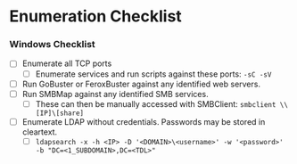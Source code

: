 # Enumeration Checklist

### Windows Checklist

* [ ] Enumerate all TCP ports
  * [ ] Enumerate services and run scripts against these ports: `-sC -sV`
* [ ] Run GoBuster or FeroxBuster against any identified web servers.&#x20;
* [ ] Run SMBMap against any identified SMB services.&#x20;
  * [ ] These can then be manually accessed with SMBClient: `smbclient \\[IP]\[share]`
* [ ] Enumerate LDAP without credentials. Passwords may be stored in cleartext.&#x20;
  * [ ] `ldapsearch -x -h <IP> -D '<DOMAIN>\<username>' -w '<password>' -b "DC=<1_SUBDOMAIN>,DC=<TDL>"`
